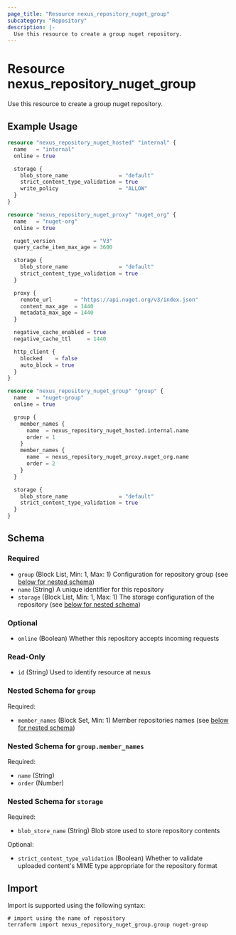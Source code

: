 ```yaml
---
page_title: "Resource nexus_repository_nuget_group"
subcategory: "Repository"
description: |-
  Use this resource to create a group nuget repository.
---
```

# Resource nexus_repository_nuget_group
Use this resource to create a group nuget repository.
## Example Usage
```terraform
resource "nexus_repository_nuget_hosted" "internal" {
  name   = "internal"
  online = true

  storage {
    blob_store_name                = "default"
    strict_content_type_validation = true
    write_policy                   = "ALLOW"
  }
}

resource "nexus_repository_nuget_proxy" "nuget_org" {
  name   = "nuget-org"
  online = true

  nuget_version            = "V3"
  query_cache_item_max_age = 3600

  storage {
    blob_store_name                = "default"
    strict_content_type_validation = true
  }

  proxy {
    remote_url       = "https://api.nuget.org/v3/index.json"
    content_max_age  = 1440
    metadata_max_age = 1440
  }

  negative_cache_enabled = true
  negative_cache_ttl     = 1440

  http_client {
    blocked    = false
    auto_block = true
  }
}

resource "nexus_repository_nuget_group" "group" {
  name   = "nuget-group"
  online = true

  group {
    member_names {
      name  = nexus_repository_nuget_hosted.internal.name
      order = 1
    }
    member_names {
      name  = nexus_repository_nuget_proxy.nuget_org.name
      order = 2
    }
  }

  storage {
    blob_store_name                = "default"
    strict_content_type_validation = true
  }
}
```
<!-- schema generated by tfplugindocs -->
## Schema

### Required

- `group` (Block List, Min: 1, Max: 1) Configuration for repository group (see [below for nested schema](#nestedblock--group))
- `name` (String) A unique identifier for this repository
- `storage` (Block List, Min: 1, Max: 1) The storage configuration of the repository (see [below for nested schema](#nestedblock--storage))

### Optional

- `online` (Boolean) Whether this repository accepts incoming requests

### Read-Only

- `id` (String) Used to identify resource at nexus

<a id="nestedblock--group"></a>
### Nested Schema for `group`

Required:

- `member_names` (Block Set, Min: 1) Member repositories names (see [below for nested schema](#nestedblock--group--member_names))

<a id="nestedblock--group--member_names"></a>
### Nested Schema for `group.member_names`

Required:

- `name` (String)
- `order` (Number)



<a id="nestedblock--storage"></a>
### Nested Schema for `storage`

Required:

- `blob_store_name` (String) Blob store used to store repository contents

Optional:

- `strict_content_type_validation` (Boolean) Whether to validate uploaded content's MIME type appropriate for the repository format
## Import
Import is supported using the following syntax:
```shell
# import using the name of repository
terraform import nexus_repository_nuget_group.group nuget-group
```
